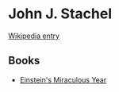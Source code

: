# John J. Stachel

[Wikipedia entry](https://en.wikipedia.org/wiki/John_J._Stachel)

## Books

- [Einstein's Miraculous Year](Einsteins_Miraculous_Year.md)
